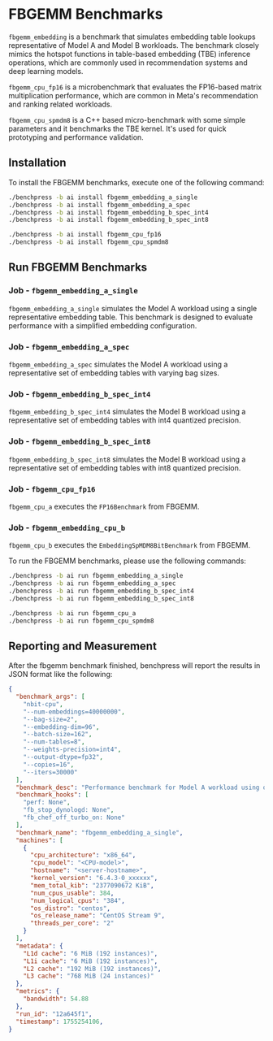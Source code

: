 # FBGEMM Benchmarks

`fbgemm_embedding` is a benchmark that simulates embedding table lookups representative of Model A and Model B workloads.
The benchmark closely mimics the hotspot functions in table-based embedding (TBE) inference operations, which are commonly used in recommendation systems and deep learning models.

`fbgemm_cpu_fp16` is a microbenchmark that evaluates the FP16-based matrix multiplication performance, which are common in Meta's recommendation and ranking related workloads.

`fbgemm_cpu_spmdm8` is a C++ based micro-benchmark with some simple parameters and it benchmarks the TBE kernel. It's used for quick prototyping and performance validation.

## Installation
To install the FBGEMM benchmarks, execute one of the following command:
```bash
./benchpress -b ai install fbgemm_embedding_a_single
./benchpress -b ai install fbgemm_embedding_a_spec
./benchpress -b ai install fbgemm_embedding_b_spec_int4
./benchpress -b ai install fbgemm_embedding_b_spec_int8

./benchpress -b ai install fbgemm_cpu_fp16
./benchpress -b ai install fbgemm_cpu_spmdm8
```

## Run FBGEMM Benchmarks
### Job - `fbgemm_embedding_a_single`
`fbgemm_embedding_a_single` simulates the Model A workload using a single representative embedding table.
This benchmark is designed to evaluate performance with a simplified embedding configuration.

### Job - `fbgemm_embedding_a_spec`
`fbgemm_embedding_a_spec` simulates the Model A workload using a representative set of embedding tables with varying bag sizes.

### Job - `fbgemm_embedding_b_spec_int4`
`fbgemm_embedding_b_spec_int4` simulates the Model B workload using a representative set of embedding tables with int4 quantized precision.

### Job - `fbgemm_embedding_b_spec_int8`
`fbgemm_embedding_b_spec_int8` simulates the Model B workload using a representative set of embedding tables with int8 quantized precision.

### Job - `fbgemm_cpu_fp16`
`fbgemm_cpu_a` executes the `FP16Benchmark` from FBGEMM.

### Job - `fbgemm_embedding_cpu_b`
`fbgemm_cpu_b` executes the `EmbeddingSpMDM8BitBenchmark` from FBGEMM.

To run the FBGEMM benchmarks, please use the following commands:
```bash
./benchpress -b ai run fbgemm_embedding_a_single
./benchpress -b ai run fbgemm_embedding_a_spec
./benchpress -b ai run fbgemm_embedding_b_spec_int4
./benchpress -b ai run fbgemm_embedding_b_spec_int8

./benchpress -b ai run fbgemm_cpu_a
./benchpress -b ai run fbgemm_cpu_spmdm8
```


## Reporting and Measurement
After the fbgemm benchmark finished, benchpress will report the results in
JSON format like the following:

```json
{
  "benchmark_args": [
    "nbit-cpu",
    "--num-embeddings=40000000",
    "--bag-size=2",
    "--embedding-dim=96",
    "--batch-size=162",
    "--num-tables=8",
    "--weights-precision=int4",
    "--output-dtype=fp32",
    "--copies=16",
    "--iters=30000"
  ],
  "benchmark_desc": "Performance benchmark for Model A workload using one single representative embedding table.",
  "benchmark_hooks": [
    "perf: None",
    "fb_stop_dynologd: None",
    "fb_chef_off_turbo_on: None"
  ],
  "benchmark_name": "fbgemm_embedding_a_single",
  "machines": [
    {
      "cpu_architecture": "x86_64",
      "cpu_model": "<CPU-model>",
      "hostname": "<server-hostname>",
      "kernel_version": "6.4.3-0_xxxxxx",
      "mem_total_kib": "2377090672 KiB",
      "num_cpus_usable": 384,
      "num_logical_cpus": "384",
      "os_distro": "centos",
      "os_release_name": "CentOS Stream 9",
      "threads_per_core": "2"
    }
  ],
  "metadata": {
    "L1d cache": "6 MiB (192 instances)",
    "L1i cache": "6 MiB (192 instances)",
    "L2 cache": "192 MiB (192 instances)",
    "L3 cache": "768 MiB (24 instances)"
  },
  "metrics": {
    "bandwidth": 54.88
  },
  "run_id": "12a645f1",
  "timestamp": 1755254106,
}
```
